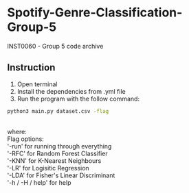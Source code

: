 # Spotify-Genre-Classification-Group-5
INST0060 - Group 5 code archive

## Instruction
1. Open terminal
2. Install the dependencies from .yml file
3. Run the program with the follow command:

```bash
python3 main.py dataset.csv -flag 
```
<br>where: 
<br>Flag options: 
<br>'-run' for running through everything 
<br>'-RFC' for Random Forest Classifier 
<br>'-KNN' for K-Nearest Neighbours
<br>'-LR' for Logisitic Regression
<br>'-LDA' for Fisher's Linear Discriminant
<br>'-h / -H / help' for help
